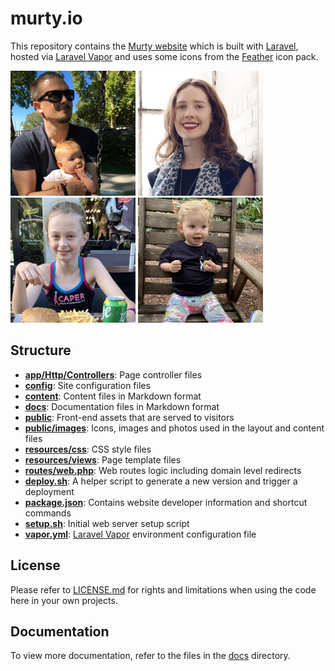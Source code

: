 # murty.io

This repository contains the [Murty website](https://murty.io/) which is built with [Laravel](https://laravel.com/), hosted via [Laravel Vapor](https://vapor.laravel.com/) and uses some icons from the [Feather](http://feathericons.com/) icon pack.

[![Brendan](/public/images/brendan/brendan-murty.jpg)](https://murty.io/brendan) [![Ella](/public/images/ella/ella_condon.jpg)](https://ellacondon.com/) [![Isla](/public/images/isla/isla-murty.jpg)](https://murty.io/isla) [![Freya](/public/images/freya/freya-murty.jpg)](https://murty.io/freya)

## Structure

- **[app/Http/Controllers](app/Http/Controllers/)**: Page controller files
- **[config](config/)**: Site configuration files
- **[content](content/)**: Content files in Markdown format
- **[docs](docs/)**: Documentation files in Markdown format
- **[public](public/)**: Front-end assets that are served to visitors
- **[public/images](public/images/)**: Icons, images and photos used in the layout and content files
- **[resources/css](resources/css/)**: CSS style files
- **[resources/views](resources/views/)**: Page template files
- **[routes/web.php](routes/web.php)**: Web routes logic including domain level redirects
- **[deploy.sh](deploy.sh)**: A helper script to generate a new version and trigger a deployment
- **[package.json](package.json)**: Contains website developer information and shortcut commands
- **[setup.sh](setup.sh)**: Initial web server setup script
- **[vapor.yml](vapor.yml)**: [Laravel Vapor](https://vapor.laravel.com/) environment configuration file

## License

Please refer to [LICENSE.md](LICENSE.md) for rights and limitations when using the code here in your own projects.

## Documentation

To view more documentation, refer to the files in the [docs](docs/) directory.
